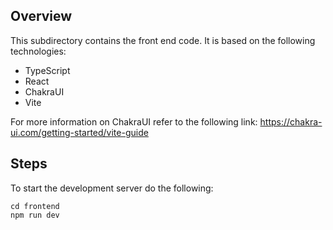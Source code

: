 ## Overview

This subdirectory contains the front end code.
It is based on the following technologies:

- TypeScript
- React
- ChakraUI
- Vite

For more information on ChakraUI refer to the following link: https://chakra-ui.com/getting-started/vite-guide

## Steps

To start the development server do the following:

```
cd frontend
npm run dev
```
